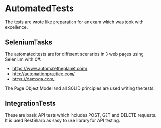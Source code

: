 # AutomatedTests

The tests are wrote like preparation for an exam which was took with excellence. 

## SeleniumTasks

The automated tests are for different scenarios in 3 web pages using Selenium with C#:
  
  - https://www.automatetheplanet.com/
  -	http://automationpractice.com/
  -	https://demoqa.com/ 

The Page Object Model and all SOLID principles are used writing the tests.

## IntegrationTests

These are basic API tests which includes POST, GET and DELETE requests. It is used RestSharp as easy to use library for API testing. 
